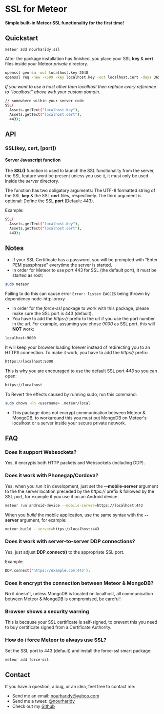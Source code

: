 # SSL for Meteor

#### Simple built-in Meteor SSL functionality for the first time!

## Quickstart

```sh
meteor add nourharidy:ssl
```

After the package installation has finished, you place your SSL **key** & **cert** files inside your Meteor _private_ directory.

```sh
openssl genrsa -out localhost.key 2048
openssl req -new -x509 -key localhost.key -out localhost.cert -days 3650 -subj /CN=localhost
```

_If you want to use a host other than localhost then replace every reference to “localhost” above witb your custom domain_.

```sh
// somewhere within your server code
SSL(
  Assets.getText("localhost.key"),
  Assets.getText("localhost.cert"),
  443);
```

## API

### SSL(**key**, **cert**, [**port**])

#### Server Javascript function

The **SSL()** function is used to launch the SSL functionality from the server, the SSL feature wont be present unless you use it, it must only be used inside the _server_ directory.

The function has two obligatory arguments: The UTF-8 formatted string of the SSL **key** & the SSL **cert** files, respectively. The third argument is optional: Define the SSL **port** (Default: 443).

Example:

```sh
SSL(
  Assets.getText("localhost.key"),
  Assets.getText("localhost.cert"),
  443);
```

## Notes

- If your SSL Certificate has a password, you will be prompted with "Enter PEM passphrase" everytime the server is started.
- In order for Meteor to use port 443 for SSL (the default port), it must be started as root:

```sh
sudo meteor
```

Failing to do this can cause error `Error: listen EACCES` being thrown by dependency node-http-proxy

- In order for the _force-ssl_ package to work with this package, please make sure the SSL port is 443 (default).
- You have to add the _https://_ prefix to the url if you use the port number in the url. For example, assuming you chose _9000_ as SSL port, this will **NOT** work:

```sh
localhost:9000
```

It will keep your browser loading forever instead of redirecting you to an HTTPS connection. To make it work, you have to add the _https//_ prefix:

```sh
https://localhost:9000
```

This is why you are encouraged to use the default SSL port _443_ so you can open:

```sh
https://localhost
```

To Revert the effects caused by running sudo, run this command:

```sh
sudo chown -Rh <username> .meteor/local
```

- This package does not encrypt communication between Meteor & MongoDB, to workaround this you must put MongoDB on Meteor's localhost or a server inside your secure private network.

## FAQ

### Does it support Websockets?

Yes, it encrypts both HTTP packets and Websockets (including DDP).

### Does it work with Phonegap/Cordova?

Yes, when you _run_ it in development, just set the **--mobile-server** argument to the the server location preceded by the _https://_ prefix & followed by the SSL port, for example if you use it on an Android device:

```sh
meteor run android-device --mobile-server=https://localhost:443
```

When you _build_ the mobile application, use the same syntax with the **--server** argument, for example:

```sh
meteor build --server=https://localhost:443
```

### Does it work with server-to-server DDP connections?

Yes, just adjust **DDP.connect()** to the appropriate SSL port.

Example:

```sh
DDP.connect('https://example.com:443');
```

### Does it encrypt the connection between Meteor & MongoDB?

No it doesn't, unless MongoDB is located on localhost, all communication between Meteor & MongoDB is compromised, be careful!

### Browser shows a security warning

This is because your SSL certificate is self-signed, to prevent this you need to buy certificate signed from a Certificate Authority.

### How do i force Meteor to always use SSL?

Set the SSL port to 443 (default) and install the force-ssl smart package:

```sh
meteor add force-ssl
```

## Contact

If you have a question, a bug, or an idea, feel free to contact me:

- Send me an email: nourharidy@yahoo.com
- Send me a tweet: [@nourharidy](http://www.twitter.com/NourHaridy)
- Check out my [Github](https://github.com/nourharidy)
